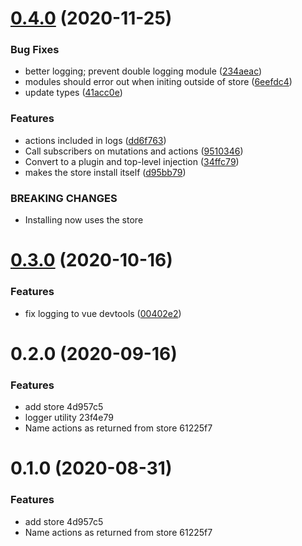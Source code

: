 # [0.4.0](https://github.com/Jexordexan/vune/compare/v0.3.0...v0.4.0) (2020-11-25)


### Bug Fixes

* better logging; prevent double logging module ([234aeac](https://github.com/Jexordexan/vune/commit/234aeac60da020c2bd0b5a1791af3496545b73b0))
* modules should error out when initing outside of store ([6eefdc4](https://github.com/Jexordexan/vune/commit/6eefdc49670dfb4ce5cdd7ca05d934caabb2072e))
* update types ([41acc0e](https://github.com/Jexordexan/vune/commit/41acc0e46027ac7df27feb0f2c21b52145d131bb))


### Features

* actions included in logs ([dd6f763](https://github.com/Jexordexan/vune/commit/dd6f76395785f511c52b3380e762811e6c13e9d4))
* Call subscribers on mutations and actions ([9510346](https://github.com/Jexordexan/vune/commit/95103465d6381edd84de4826d3865776cadac073))
* Convert to a plugin and top-level injection ([34ffc79](https://github.com/Jexordexan/vune/commit/34ffc79b52a00cdeda043c203958fd35e6ae5a92))
* makes the store install itself ([d95bb79](https://github.com/Jexordexan/vune/commit/d95bb79c3de8cb3a4872ce78446b06802c24e8bf))


### BREAKING CHANGES

* Installing now uses the store



# [0.3.0](https://github.com/Jexordexan/vune/compare/v0.2.0...v0.3.0) (2020-10-16)


### Features

* fix logging to vue devtools ([00402e2](https://github.com/Jexordexan/vune/commit/00402e295248fc3a843593f341db9a07ddf16d30))



# 0.2.0 (2020-09-16)


### Features

* add store 4d957c5
* logger utility 23f4e79
* Name actions as returned from store 61225f7



# 0.1.0 (2020-08-31)

### Features

- add store 4d957c5
- Name actions as returned from store 61225f7
